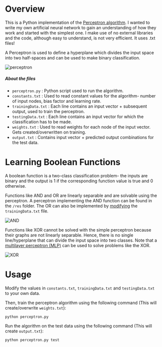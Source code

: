 # Overview
This is a Python implementation of the <a href="https://en.wikipedia.org/wiki/Perceptron#Learning_algorithm">Perceptron algorithm</a>. I wanted to write my own artificial neural network to gain an understanding of how they work and started with the simplest one. I make use of no external libraries and the code, although easy to understand, is not very efficient. It uses .txt files!

A Perceptron is used to define a hyperplane which divides the input space into two half-spaces and can be used to make binary classification.

![perceptron](https://raw.githubusercontent.com/ckjoshi9/Perceptron/master/img/perceptron.png)

##### About the files
* `perceptron.py` : Python script used to run the algorithm.
* `constants.txt` : Used to read constant values for the algorithm- number of input nodes, bias factor and learning rate.
* `trainingData.txt` : Each line contains an input vector + subsequent output, used to train the perceptron.
* `testingData.txt` : Each line contains an input vector for which the classification has to be made.
* `weights.txt` : Used to read weights for each node of the input vector. Gets created/overwritten on training.
* `output.txt` : Contains input vector + predicted output combinations for the test data.

# Learning Boolean Functions
A boolean function is a two-class classification problem- the inputs are binary and the output is 1 if the corresponding function value is true and 0 otherwise.

Functions like AND and OR are linearly separable and are solvable using the perceptron. A perceptron implementing the AND function can be found in the `/res` folder. The OR can also be implemented by [modifying](https://github.com/ckjoshi9/Perceptron#usage) the `trainingData.txt` file.

![AND](https://raw.githubusercontent.com/ckjoshi9/Perceptron/master/img/AND.jpg)

Functions like XOR cannot be solved with the simple perceptron because their graphs are not linearly separable. Hence, there is no single line/hyperplane that can divide the input space into two classes. Note that a [multilayer perceptron (MLP)](https://en.wikipedia.org/wiki/Multilayer_perceptron) can be used to solve problems like the XOR.

![XOR](https://raw.githubusercontent.com/ckjoshi9/Perceptron/master/img/XOR.jpg)

# Usage
Modify the values in `constants.txt`, `trainingData.txt` and `testingData.txt` to your own data.

Then, train the perceptron algorithm using the following command (This will create/overwrite `weights.txt`):
```
python perceptron.py
```

Run the algorithm on the test data using the following command (This will create `output.txt`):
```
python perceptron.py test
```

